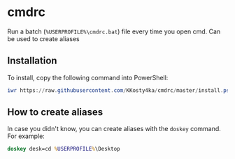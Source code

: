 # cmdrc
Run a batch (`%USERPROFILE%\cmdrc.bat`) file every time you open cmd.
Can be used to create aliases

## Installation
To install, copy the following command into PowerShell:  
```powershell
iwr https://raw.githubusercontent.com/KKosty4ka/cmdrc/master/install.ps1 | iex
```  

## How to create aliases
In case you didn't know, you can create aliases with the `doskey` command.
For example:  
```bat
doskey desk=cd %USERPROFILE%\Desktop
```